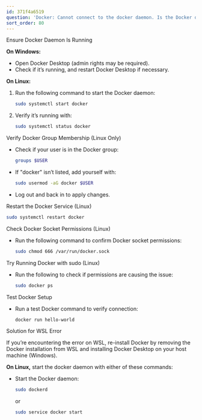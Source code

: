 ```yaml
---
id: 371f4a6519
question: 'Docker: Cannot connect to the docker daemon. Is the Docker daemon running?'
sort_order: 80
---
```


Ensure Docker Daemon Is Running

**On Windows:**

- Open Docker Desktop (admin rights may be required).
- Check if it’s running, and restart Docker Desktop if necessary.

**On Linux:**

1. Run the following command to start the Docker daemon:
   
   ```bash
   sudo systemctl start docker
   ```
2. Verify it’s running with:

   ```bash
   sudo systemctl status docker
   ```

Verify Docker Group Membership (Linux Only)

- Check if your user is in the Docker group:

  ```bash
  groups $USER
  ```

- If "docker" isn’t listed, add yourself with:

  ```bash
  sudo usermod -aG docker $USER
  ```

- Log out and back in to apply changes.

Restart the Docker Service (Linux)

```bash
sudo systemctl restart docker
```

Check Docker Socket Permissions (Linux)

- Run the following command to confirm Docker socket permissions:

  ```bash
  sudo chmod 666 /var/run/docker.sock
  ```

Try Running Docker with sudo (Linux)

- Run the following to check if permissions are causing the issue:

  ```bash
  sudo docker ps
  ```

Test Docker Setup

- Run a test Docker command to verify connection:

  ```bash
  docker run hello-world
  ```

Solution for WSL Error

If you’re encountering the error on WSL, re-install Docker by removing the Docker installation from WSL and installing Docker Desktop on your host machine (Windows).

**On Linux,** start the docker daemon with either of these commands:

- Start the Docker daemon:

  ```bash
  sudo dockerd
  ```

  or

  ```bash
  sudo service docker start
  ```
